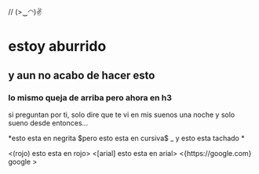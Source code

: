 // (>‿◠)✌
 
<h1> estoy aburrido </h1>

<h2> y aun no acabo de hacer esto </h2>

<h3> lo mismo queja de arriba pero ahora en h3 </h3>

<p> si preguntan por ti, solo dire que te vi en mis suenos una noche 
y solo sueno desde entonces...

<p> *esto esta en negrita $pero esto esta en cursiva$ _ y esto esta tachado *</p>

<p> <(rojo) esto esta en rojo> <[arial] esto esta en arial> 
<{https://google.com} google ></p>